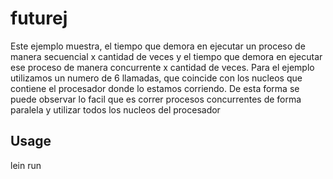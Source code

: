 # futurej

Este ejemplo muestra, el tiempo que demora en ejecutar un proceso de manera secuencial
x cantidad de veces y el tiempo que demora en ejecutar ese proceso de manera concurrente
x cantidad de veces.
Para el ejemplo utilizamos un numero de 6 llamadas, que coincide con los nucleos
que contiene el procesador donde lo estamos corriendo.
De esta forma se puede observar lo facil que es correr procesos concurrentes de forma
paralela y utilizar todos los nucleos del procesador


## Usage

lein run

